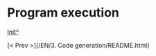 <a name="Init"></a>

# Program execution

 
[Init^](#Init)

[< Prev >](<hidepath>/EN/3. Code generation/README.html)
